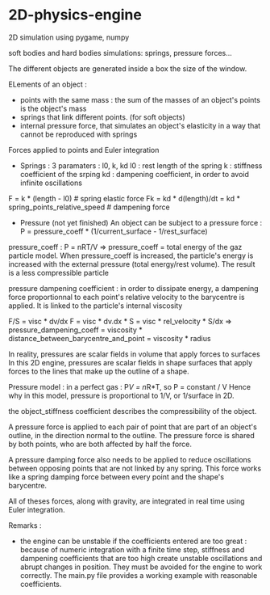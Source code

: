 # 2D-physics-engine

2D simulation using pygame, numpy

soft bodies and hard bodies simulations:
springs, pressure forces...

The different objects are generated inside a box the size of the window.

ELements of an object :
- points with the same mass : the sum of the masses of an object's points is the object's mass
- springs that link different points. (for soft objects)
- internal pressure force, that simulates an object's elasticity in a way that cannot be reproduced with springs

Forces applied to points and Euler integration

- Springs : 3 paramaters : l0, k, kd
l0 : rest length of the spring
k : stiffness coefficient of the srping
kd : dampening coefficient, in order to avoid infinite oscillations

F = k * (length - l0)  # spring elastic force
Fk = kd * d(length)/dt = kd * spring_points_relative_speed  # dampening force

- Pressure (not yet finished)
An object can be subject to a pressure force :
P = pressure_coeff * (1/current_surface - 1/rest_surface)

pressure_coeff : P = nRT/V => pressure_coeff = total energy of the gaz particle model.
When pressure_coeff is increased, the particle's energy is increased with the external pressure (total energy/rest volume). The result is a less compressible particle

pressure dampening coefficient : in order to dissipate energy, a dampening force proportionnal to each point's relative velocity to the barycentre is applied. It is linked to the particle's internal viscosity

F/S = visc * dv/dx
F = visc * dv.dx * S = visc * rel_velocity * S/dx
=> pressure_dampening_coeff = viscosity * distance_between_barycentre_and_point = viscosity * radius

In reality, pressures are scalar fields in volume that apply forces to surfaces
In this 2D engine, pressures are scalar fields in shape surfaces that apply forces to the lines that make up the outline of a shape.

Pressure model : in a perfect gas : P*V = n*R*T, so P = constant / V
Hence why in this model, pressure is proportional to 1/V, or 1/surface in 2D.

the object_stiffness coefficient describes the compressibility of the object.

A pressure force is applied to each pair of point that are part of an object's outline, in the direction normal to the outline. The pressure force is shared by both points, who are both affected by half the force.

A pressure damping force also needs to be applied to reduce oscillations between opposing points that are not
linked by any spring. This force works like a spring damping force between every point and the shape's barycentre.

All of theses forces, along with gravity, are integrated in real time using Euler integration.

Remarks :
- the engine can be unstable if the coefficients entered are too great : because of numeric integration with a finite time step, stiffness and dampening coefficients that are too high create unstable oscillations and abrupt changes in position. They must be avoided for the engine to work correctly. The main.py file provides a working example with reasonable coefficients.

